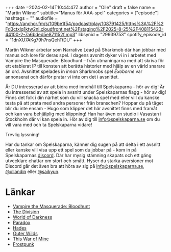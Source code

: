 +++
date =2024-02-14T10:44:47Z
author = "Olle"
draft = false 
name = "Martin Wikner"
subtitle="Manus för AAA-spel"
categories = ["episode"]
hashtags = ""
audiofile = "https://anchor.fm/s/109be1f54/podcast/play/108791425/https%3A%2F%2Fd3ctxlq1ktw2nl.cloudfront.net%2Fstaging%2F2025-8-25%2F408115423-44100-2-7a6bded5e871152f.mp3"
libsynid = "29939753"
spotify_episode_id = "1dnXU7AKg79h7nsQehTtDU"
+++

Martin Wikner arbetar som Narrative Lead på Sharkmob där han jobbar med manus och lore för deras spel. I dagens avsnitt dyker vi in i arbetet med Vampire the Masquerade: Bloodhunt – från utmaningarna med att skriva för ett etablerat IP till konsten att berätta historier med hjälp av en värld snarare än ord. Avsnittet spelades in _innan_ Sharkmobs spel _Exoborne_ var annonserat och därför pratar vi inte om det i avsnittet.

Är DU intresserad av att bidra med innehåll till Spelskaparna - hör av dig! Är du intresserad av att spela in avsnitt under Spelskaparnas flagg - hör av dig! Finns det folk i din närhet som du vill snacka spel med eller vill du kanske testa på att prata med andra personer från branschen? Hoppar du på tåget blir du inte ensam - Hugo som klipper det här avsnittet finns med framåt och kan vara behjälplig med klippning! Han har även en studio i Vasastan i Stockholm där vi kan spela in. Hör av dig till info@spelskaparna.se om du vill vara med och ta Spelskaparna vidare! 

Trevlig lyssning!

Har du tankar om Spelskaparna, känner dig sugen på att delta i ett avsnitt eller kanske vill visa upp ett spel som du jobbar på - kom in på Spelskaparnas [discord](https://discord.gg/hBHEXss). Där har mysig stämning skapats och ett gäng utvecklare chattar om stort och smått. Hyser du starka aversioner mot Discord går det även bra att höra av sig på info@spelskaparna.se, [@ollandin](https://twitter.com/ollelandin) eller [@saikyun](https://twitter.com/Saikyun).

# Länkar
- [Vampire the Masquerade: Bloodhunt](https://www.youtube.com/watch?v=c9TE9vQuVHQ)
- [The Division](https://en.wikipedia.org/wiki/Tom_Clancy%27s_The_Division)
- [World of Darkness](https://en.wikipedia.org/wiki/World_of_Darkness)
- [Paradox](https://en.wikipedia.org/wiki/Paradox_Interactive)
- [Hades](https://en.wikipedia.org/wiki/Hades_(video_game))
- [Outer Wilds](https://en.wikipedia.org/wiki/Outer_Wilds)
- [This War of Mine](https://en.wikipedia.org/wiki/This_War_of_Mine)
- [Frostpunk](https://en.wikipedia.org/wiki/Frostpunk)